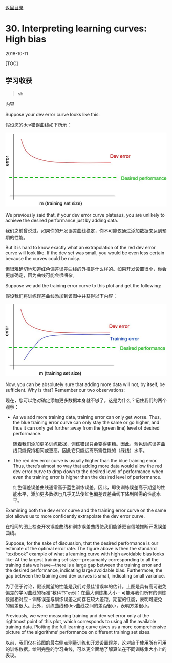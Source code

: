 [返回目录](../MLY_index.html)

# 30. Interpreting learning curves: High bias

2018-10-11

[TOC]

## 学习收获

> sh

内容

Suppose your dev error curve looks like this:

假设您的dev错误曲线如下所示：

![30_error](../assets/30_error.png)  

We previously said that, if your dev error curve plateaus, you are unlikely to achieve the desired performance just by adding data.

我们之前曾说过，如果你的开发误差曲线稳定，你不可能仅通过添加数据来达到预期的性能。

But it is hard to know exactly what an extrapolation of the red dev error curve will look like. If the dev set was small, you would be even less certain because the curves could be noisy.

但很难确切地知道红色偏差误差曲线的外推是什么样的。如果开发设置很小，你会更加确定，因为曲线可能会很嘈杂。

Suppose we add the training error curve to this plot and get the following:

假设我们将训练误差曲线添加到该图中并获得以下内容：

![30_error2](../assets/30_error2.png)  

Now, you can be absolutely sure that adding more data will not, by itself, be sufficient. Why is that? Remember our two observations:

现在，您可以绝对确定添加更多数据本身就不够了。这是为什么？记住我们的两个观察：

- As we add more training data, training error can only get worse. Thus, the blue training error curve can only stay the same or go higher, and thus it can only get further away from the (green line) level of desired performance.

  随着我们添加更多训练数据，训练错误只会变得更糟。因此，蓝色训练误差曲线只能保持相同或更高，因此它只能远离所需性能的（绿线）水平。

- The red dev error curve is usually higher than the blue training error. Thus, there’s almost no way that adding more data would allow the red dev error curve to drop down to the desired level of performance when even the training error is higher than the desired level of performance.

  红色偏差误差曲线通常高于蓝色训练误差。因此，即使训练误差高于期望的性能水平，添加更多数据也几乎无法使红色偏差误差曲线下降到所需的性能水平。

Examining both the dev error curve and the training error curve on the same plot allows us to more confidently extrapolate the dev error curve.

在相同的图上检查开发误差曲线和训练误差曲线使我们能够更自信地推断开发误差曲线。

Suppose, for the sake of discussion, that the desired performance is our estimate of the optimal error rate. The figure above is then the standard “textbook” example of what a learning curve with high avoidable bias looks like: At the largest training set size—presumably corresponding to all the training data we have—there is a large gap between the training error and the desired performance, indicating large avoidable bias. Furthermore, the gap between the training and dev curves is small, indicating small variance.

为了便于讨论，假设期望的性能是我们对最佳错误率的估计。上图是具有高可避免偏差的学习曲线的标准“教科书”示例：在最大训练集大小 - 可能与我们所有的训练数据相对应 - 训练误差与训练误差之间存在较大差距。期望的性能，表明可避免的偏差很大。此外，训练曲线和dev曲线之间的差距很小，表明方差很小。

Previously, we were measuring training and dev set error only at the rightmost point of this plot, which corresponds to using all the available training data. Plotting the full learning curve gives us a more comprehensive picture of the algorithms’ performance on different training set sizes.

以前，我们仅在该图的最右侧点测量训练和开发设置误差，这对应于使用所有可用的训练数据。绘制完整的学习曲线，可以更全面地了解算法在不同训练集大小上的表现。